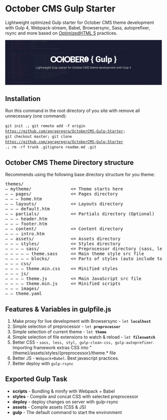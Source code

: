<h1>October CMS Gulp Starter</h1>

<p>Lightweight optimized Gulp starter for October CMS theme development with Gulp 4, Webpack-stream, Babel, Browsersync, Sass, autoprefixer, rsync and more based on <a href="https://github.com/agragregra/OptimizedHTML-5">OptimizedHTML 5</a> practices.</p>

<p>
	<img src="https://raw.githubusercontent.com/agragregra/agragregra.github.com/master/images/october-gulp-preview.jpg" alt="Optober Gulp">
</p>

<h2>Installation</h2>

<p>Run this command in the root directory of you site with remove all unnecessary (one command):</p>

<code>git init .; git remote add -f origin https://github.com/agragregra/OctoberCMS-Gulp-Starter; git checkout master; git clone https://github.com/agragregra/OctoberCMS-Gulp-Starter .; rm -rf trunk .gitignore readme.md .git</code>

<h2>October CMS Theme Directory structure</h2>

<p>Recommends using the following base directory structure for you theme:</p>

<pre>
themes/
— mytheme/               <= Theme starts here
— — pages/               <= Pages directory
— — — home.htm
— — layouts/             <= Layouts directory
— — — default.htm
— — partials/            <= Partials directory (Optional)
— — — header.htm
— — — footer.htm
— — content/             <= Content directory
— — — intro.htm
— — assets/              <= Assets directory
— — — styles/            <= Styles directory
— — — — sass/            <= Preprocessor directory (sass, less, styl)
— — — — — theme.sass     <= Main theme style src file
— — — — — blocks/        <= Parts of styles (auto include to theme.*)
— — — css/
— — — — theme.min.css    <= Minified styles
— — — js/
— — — — theme.js         <= Main JavaScript src file
— — — — theme.min.js     <= Minified scripts
— — — images/
— — theme.yaml
</pre>

<h2>Features & Variables in gulpfile.js</h2>

<ol>
	<li>Make proxy for live development with Browsersync - <code>let <strong>localhost</strong></code></li>
	<li>Simple selection of preprocessor - <code>let <strong>preprocessor</strong></code></li>
	<li>Simple selection of current theme - <code>let <strong>theme</strong></code></li>
	<li>Simple selection of file extensions to watch & reload - <code>let <strong>fileswatch</strong></code></li>
	<li>Better CSS - <code>sass, less, styl, gulp-clean-css, gulp-autoprefixer</code>. Importing framework extras CSS into "{theme}/assets/styles/{preprocessor}/theme.* file</li>
	<li>Better JS - <code>Webpack+Babel</code>. Best javascript practices.</li>
	<li>Better deploy with <code>gulp-rsync</code></li>
</ol>

<h2>Exported Gulp Task</h2>

<ul>
	<li><strong>scripts</strong> - Bundling & minify with Webpack + Babel</li>
	<li><strong>styles</strong> - Compile and concat CSS with selected preprocessor</li>
	<li><strong>deploy</strong> - deploy changes on server with gulp-rsync</li>
	<li><strong>assets</strong> - Compile assets (CSS & JS)</li>
	<li><strong>gulp</strong> - The default command to start the environment</li>
</ul>
